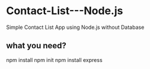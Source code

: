 # Contact-List---Node.js
Simple Contact List App using Node.js without Database

## what you need?
  npm install
  npm init
  npm install express
  
